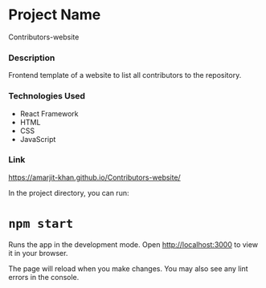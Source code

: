 # Project Name

Contributors-website

### Description

Frontend template of a website to list all contributors to the repository.

### Technologies Used

- React Framework
- HTML
- CSS
- JavaScript

### Link

https://amarjit-khan.github.io/Contributors-website/


In the project directory, you can run:

# `npm start`

Runs the app in the development mode.
Open [http://localhost:3000](http://localhost:3000) to view it in your browser.

The page will reload when you make changes.
You may also see any lint errors in the console.
